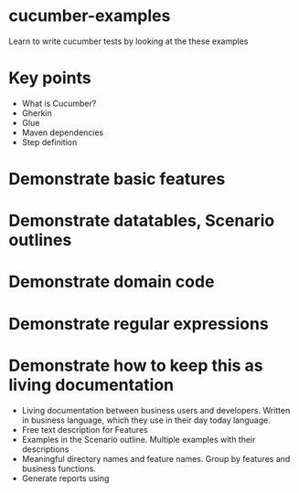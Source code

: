 # cucumber-examples
Learn to write cucumber tests by looking at the these examples

# Key points
- What is Cucumber?
- Gherkin
- Glue
- Maven dependencies
- Step definition

# Demonstrate basic features
# Demonstrate datatables, Scenario outlines
# Demonstrate domain code
# Demonstrate regular expressions
# Demonstrate how to keep this as living documentation
- Living documentation between business users and developers. Written in business language, which they use in their day today language.
- Free text description for Features
- Examples in the Scenario outline. Multiple examples with their descriptions
- Meaningful directory names and feature names. Group by features and business functions.
- Generate reports using